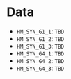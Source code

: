 # Data

 - `HM_SYN_G1_1`: `TBD`
 - `HM_SYN_G1_2`: `TBD`
 - `HM_SYN_G1_3`: `TBD`
 - `HM_SYN_G4_1`: `TBD`
 - `HM_SYN_G4_2`: `TBD`
 - `HM_SYN_G4_3`: `TBD`
